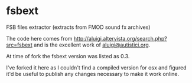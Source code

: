 fsbext
======

FSB files extractor (extracts from FMOD sound fx archives) 

The code here comes from http://aluigi.altervista.org/search.php?src=fsbext and is the excellent work of aluigi@autistici.org.

At time of fork the fsbext version was listed as 0.3. 

I've forked it here as I couldn't find a compiled version for osx and figured it'd be useful to publish any changes necessary to make it work online. 


